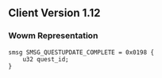 ## Client Version 1.12

### Wowm Representation
```rust,ignore
smsg SMSG_QUESTUPDATE_COMPLETE = 0x0198 {
    u32 quest_id;    
}

```
